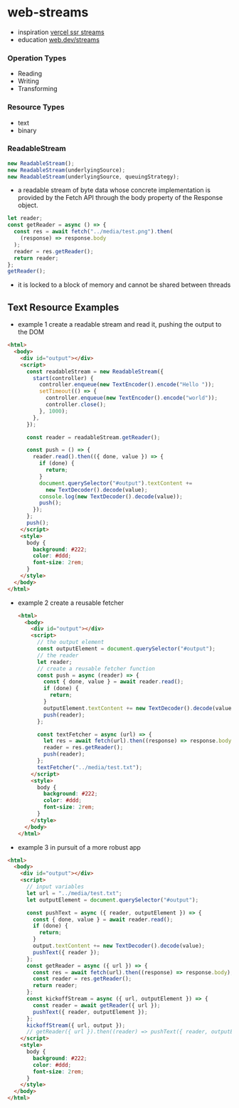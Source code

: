 # web-streams

- inspiration [vercel ssr streams](https://vercel.com/docs/concepts/functions/edge-functions/streaming)
- education [web.dev/streams](https://web.dev/streams/)

### Operation Types

- Reading
- Writing
- Transforming

### Resource Types

- text
- binary

### ReadableStream

```js
new ReadableStream();
new ReadableStream(underlyingSource);
new ReadableStream(underlyingSource, queuingStrategy);
```

- a readable stream of byte data whose concrete implementation is provided by the Fetch API through the body property of the Response object.

```js
let reader;
const getReader = async () => {
  const res = await fetch("../media/test.png").then(
    (response) => response.body
  );
  reader = res.getReader();
  return reader;
};
getReader();
```

- it is locked to a block of memory and cannot be shared between threads

## Text Resource Examples

- example 1 create a readable stream and read it, pushing the output to the DOM

```html
<html>
  <body>
    <div id="output"></div>
    <script>
      const readableStream = new ReadableStream({
        start(controller) {
          controller.enqueue(new TextEncoder().encode("Hello "));
          setTimeout(() => {
            controller.enqueue(new TextEncoder().encode("world"));
            controller.close();
          }, 1000);
        },
      });

      const reader = readableStream.getReader();

      const push = () => {
        reader.read().then(({ done, value }) => {
          if (done) {
            return;
          }
          document.querySelector("#output").textContent +=
            new TextDecoder().decode(value);
          console.log(new TextDecoder().decode(value));
          push();
        });
      };
      push();
    </script>
    <style>
      body {
        background: #222;
        color: #ddd;
        font-size: 2rem;
      }
    </style>
  </body>
</html>
```

- example 2 create a reusable fetcher

  ```html
  <html>
    <body>
      <div id="output"></div>
      <script>
        // the output element
        const outputElement = document.querySelector("#output");
        // the reader
        let reader;
        // create a reusable fetcher function
        const push = async (reader) => {
          const { done, value } = await reader.read();
          if (done) {
            return;
          }
          outputElement.textContent += new TextDecoder().decode(value);
          push(reader);
        };

        const textFetcher = async (url) => {
          let res = await fetch(url).then((response) => response.body);
          reader = res.getReader();
          push(reader);
        };
        textFetcher("../media/test.txt");
      </script>
      <style>
        body {
          background: #222;
          color: #ddd;
          font-size: 2rem;
        }
      </style>
    </body>
  </html>
  ```

- example 3 in pursuit of a more robust app

```html
<html>
  <body>
    <div id="output"></div>
    <script>
      // input variables
      let url = "../media/test.txt";
      let outputElement = document.querySelector("#output");

      const pushText = async ({ reader, outputElement }) => {
        const { done, value } = await reader.read();
        if (done) {
          return;
        }
        output.textContent += new TextDecoder().decode(value);
        pushText({ reader });
      };
      const getReader = async ({ url }) => {
        const res = await fetch(url).then((response) => response.body);
        const reader = res.getReader();
        return reader;
      };
      const kickoffStream = async ({ url, outputElement }) => {
        const reader = await getReader({ url });
        pushText({ reader, outputElement });
      };
      kickoffStream({ url, output });
      // getReader({ url }).then((reader) => pushText({ reader, outputElement }));
    </script>
    <style>
      body {
        background: #222;
        color: #ddd;
        font-size: 2rem;
      }
    </style>
  </body>
</html>
```
